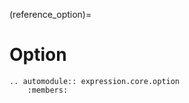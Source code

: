 (reference_option)=

# Option

```{eval-rst}
.. automodule:: expression.core.option
    :members:
```